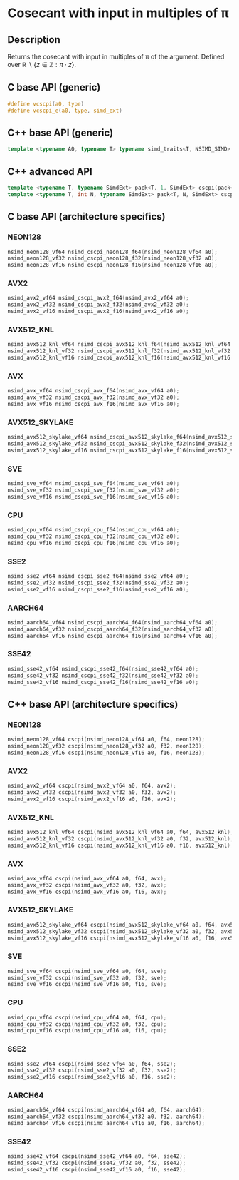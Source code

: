 <!--

Copyright (c) 2019 Agenium Scale

Permission is hereby granted, free of charge, to any person obtaining a copy
of this software and associated documentation files (the "Software"), to deal
in the Software without restriction, including without limitation the rights
to use, copy, modify, merge, publish, distribute, sublicense, and/or sell
copies of the Software, and to permit persons to whom the Software is
furnished to do so, subject to the following conditions:

The above copyright notice and this permission notice shall be included in all
copies or substantial portions of the Software.

THE SOFTWARE IS PROVIDED "AS IS", WITHOUT WARRANTY OF ANY KIND, EXPRESS OR
IMPLIED, INCLUDING BUT NOT LIMITED TO THE WARRANTIES OF MERCHANTABILITY,
FITNESS FOR A PARTICULAR PURPOSE AND NONINFRINGEMENT. IN NO EVENT SHALL THE
AUTHORS OR COPYRIGHT HOLDERS BE LIABLE FOR ANY CLAIM, DAMAGES OR OTHER
LIABILITY, WHETHER IN AN ACTION OF CONTRACT, TORT OR OTHERWISE, ARISING FROM,
OUT OF OR IN CONNECTION WITH THE SOFTWARE OR THE USE OR OTHER DEALINGS IN THE
SOFTWARE.

-->

# Cosecant with input in multiples of π

## Description

Returns the cosecant with input in multiples of π of the argument. Defined over $ℝ∖\{z∈ℤ:π⋅z\}$.

## C base API (generic)

```c
#define vcscpi(a0, type)
#define vcscpi_e(a0, type, simd_ext)
```

## C++ base API (generic)

```c++
template <typename A0, typename T> typename simd_traits<T, NSIMD_SIMD>::simd_vector cscpi(A0 a0, T);
```

## C++ advanced API

```c++
template <typename T, typename SimdExt> pack<T, 1, SimdExt> cscpi(pack<T, 1, SimdExt> const& a0);
template <typename T, int N, typename SimdExt> pack<T, N, SimdExt> cscpi(pack<T, N, SimdExt> const& a0);
```

## C base API (architecture specifics)

### NEON128

```c
nsimd_neon128_vf64 nsimd_cscpi_neon128_f64(nsimd_neon128_vf64 a0);
nsimd_neon128_vf32 nsimd_cscpi_neon128_f32(nsimd_neon128_vf32 a0);
nsimd_neon128_vf16 nsimd_cscpi_neon128_f16(nsimd_neon128_vf16 a0);
```

### AVX2

```c
nsimd_avx2_vf64 nsimd_cscpi_avx2_f64(nsimd_avx2_vf64 a0);
nsimd_avx2_vf32 nsimd_cscpi_avx2_f32(nsimd_avx2_vf32 a0);
nsimd_avx2_vf16 nsimd_cscpi_avx2_f16(nsimd_avx2_vf16 a0);
```

### AVX512_KNL

```c
nsimd_avx512_knl_vf64 nsimd_cscpi_avx512_knl_f64(nsimd_avx512_knl_vf64 a0);
nsimd_avx512_knl_vf32 nsimd_cscpi_avx512_knl_f32(nsimd_avx512_knl_vf32 a0);
nsimd_avx512_knl_vf16 nsimd_cscpi_avx512_knl_f16(nsimd_avx512_knl_vf16 a0);
```

### AVX

```c
nsimd_avx_vf64 nsimd_cscpi_avx_f64(nsimd_avx_vf64 a0);
nsimd_avx_vf32 nsimd_cscpi_avx_f32(nsimd_avx_vf32 a0);
nsimd_avx_vf16 nsimd_cscpi_avx_f16(nsimd_avx_vf16 a0);
```

### AVX512_SKYLAKE

```c
nsimd_avx512_skylake_vf64 nsimd_cscpi_avx512_skylake_f64(nsimd_avx512_skylake_vf64 a0);
nsimd_avx512_skylake_vf32 nsimd_cscpi_avx512_skylake_f32(nsimd_avx512_skylake_vf32 a0);
nsimd_avx512_skylake_vf16 nsimd_cscpi_avx512_skylake_f16(nsimd_avx512_skylake_vf16 a0);
```

### SVE

```c
nsimd_sve_vf64 nsimd_cscpi_sve_f64(nsimd_sve_vf64 a0);
nsimd_sve_vf32 nsimd_cscpi_sve_f32(nsimd_sve_vf32 a0);
nsimd_sve_vf16 nsimd_cscpi_sve_f16(nsimd_sve_vf16 a0);
```

### CPU

```c
nsimd_cpu_vf64 nsimd_cscpi_cpu_f64(nsimd_cpu_vf64 a0);
nsimd_cpu_vf32 nsimd_cscpi_cpu_f32(nsimd_cpu_vf32 a0);
nsimd_cpu_vf16 nsimd_cscpi_cpu_f16(nsimd_cpu_vf16 a0);
```

### SSE2

```c
nsimd_sse2_vf64 nsimd_cscpi_sse2_f64(nsimd_sse2_vf64 a0);
nsimd_sse2_vf32 nsimd_cscpi_sse2_f32(nsimd_sse2_vf32 a0);
nsimd_sse2_vf16 nsimd_cscpi_sse2_f16(nsimd_sse2_vf16 a0);
```

### AARCH64

```c
nsimd_aarch64_vf64 nsimd_cscpi_aarch64_f64(nsimd_aarch64_vf64 a0);
nsimd_aarch64_vf32 nsimd_cscpi_aarch64_f32(nsimd_aarch64_vf32 a0);
nsimd_aarch64_vf16 nsimd_cscpi_aarch64_f16(nsimd_aarch64_vf16 a0);
```

### SSE42

```c
nsimd_sse42_vf64 nsimd_cscpi_sse42_f64(nsimd_sse42_vf64 a0);
nsimd_sse42_vf32 nsimd_cscpi_sse42_f32(nsimd_sse42_vf32 a0);
nsimd_sse42_vf16 nsimd_cscpi_sse42_f16(nsimd_sse42_vf16 a0);
```

## C++ base API (architecture specifics)

### NEON128

```c
nsimd_neon128_vf64 cscpi(nsimd_neon128_vf64 a0, f64, neon128);
nsimd_neon128_vf32 cscpi(nsimd_neon128_vf32 a0, f32, neon128);
nsimd_neon128_vf16 cscpi(nsimd_neon128_vf16 a0, f16, neon128);
```

### AVX2

```c
nsimd_avx2_vf64 cscpi(nsimd_avx2_vf64 a0, f64, avx2);
nsimd_avx2_vf32 cscpi(nsimd_avx2_vf32 a0, f32, avx2);
nsimd_avx2_vf16 cscpi(nsimd_avx2_vf16 a0, f16, avx2);
```

### AVX512_KNL

```c
nsimd_avx512_knl_vf64 cscpi(nsimd_avx512_knl_vf64 a0, f64, avx512_knl);
nsimd_avx512_knl_vf32 cscpi(nsimd_avx512_knl_vf32 a0, f32, avx512_knl);
nsimd_avx512_knl_vf16 cscpi(nsimd_avx512_knl_vf16 a0, f16, avx512_knl);
```

### AVX

```c
nsimd_avx_vf64 cscpi(nsimd_avx_vf64 a0, f64, avx);
nsimd_avx_vf32 cscpi(nsimd_avx_vf32 a0, f32, avx);
nsimd_avx_vf16 cscpi(nsimd_avx_vf16 a0, f16, avx);
```

### AVX512_SKYLAKE

```c
nsimd_avx512_skylake_vf64 cscpi(nsimd_avx512_skylake_vf64 a0, f64, avx512_skylake);
nsimd_avx512_skylake_vf32 cscpi(nsimd_avx512_skylake_vf32 a0, f32, avx512_skylake);
nsimd_avx512_skylake_vf16 cscpi(nsimd_avx512_skylake_vf16 a0, f16, avx512_skylake);
```

### SVE

```c
nsimd_sve_vf64 cscpi(nsimd_sve_vf64 a0, f64, sve);
nsimd_sve_vf32 cscpi(nsimd_sve_vf32 a0, f32, sve);
nsimd_sve_vf16 cscpi(nsimd_sve_vf16 a0, f16, sve);
```

### CPU

```c
nsimd_cpu_vf64 cscpi(nsimd_cpu_vf64 a0, f64, cpu);
nsimd_cpu_vf32 cscpi(nsimd_cpu_vf32 a0, f32, cpu);
nsimd_cpu_vf16 cscpi(nsimd_cpu_vf16 a0, f16, cpu);
```

### SSE2

```c
nsimd_sse2_vf64 cscpi(nsimd_sse2_vf64 a0, f64, sse2);
nsimd_sse2_vf32 cscpi(nsimd_sse2_vf32 a0, f32, sse2);
nsimd_sse2_vf16 cscpi(nsimd_sse2_vf16 a0, f16, sse2);
```

### AARCH64

```c
nsimd_aarch64_vf64 cscpi(nsimd_aarch64_vf64 a0, f64, aarch64);
nsimd_aarch64_vf32 cscpi(nsimd_aarch64_vf32 a0, f32, aarch64);
nsimd_aarch64_vf16 cscpi(nsimd_aarch64_vf16 a0, f16, aarch64);
```

### SSE42

```c
nsimd_sse42_vf64 cscpi(nsimd_sse42_vf64 a0, f64, sse42);
nsimd_sse42_vf32 cscpi(nsimd_sse42_vf32 a0, f32, sse42);
nsimd_sse42_vf16 cscpi(nsimd_sse42_vf16 a0, f16, sse42);
```